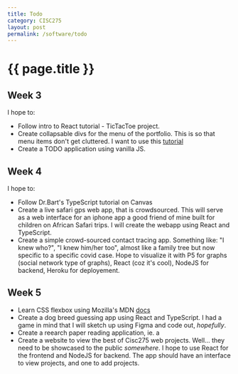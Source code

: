 ```yaml
---
title: Todo
category: CISC275
layout: post
permalink: /software/todo
---
```


# {{ page.title }}

## Week 3
I hope to: 
* Follow intro to React tutorial - TicTacToe project.  
* Create collapsable divs for the menu of the portfolio. This is so that menu items don't get cluttered. I want to use this [tutorial](https://www.w3schools.com/howto/howto_js_collapsible.asp)
* Create a TODO application using vanilla JS. 
  
## Week 4
I hope to: 
* Follow Dr.Bart's TypeScript tutorial on Canvas
* Create a live safari gps web app, that is crowdsourced. This will serve as a web interface for an iphone app a good friend of mine built for children on African Safari trips. I will create the webapp using React and TypeScript. 
* Create a simple crowd-sourced contact tracing app. Something like: "I knew who?", "I knew him/her too", almost like a family tree but now specific to a specific covid case. Hope to visualize it with P5 for graphs (social network type of graphs), React (coz it's cool), NodeJS for backend, Heroku for deployement.  

## Week 5
* Learn CSS flexbox using Mozilla's MDN [docs](https://developer.mozilla.org/en-US/docs/Web/CSS/CSS_Flexible_Box_Layout/Basic_Concepts_of_Flexbox)
* Create a dog breed guessing app using React and TypeScript. I had a game in mind that I will sketch up using Figma and code out, *hopefully*.
* Create a reearch paper reading application, ie. a  
* Create a website to view the best of Cisc275 web projects. Well... they need to be showcased to the public *somewhere*. I hope to use React for the frontend and NodeJS for backend. The app should have an interface to view projects, and one to add projects. 
